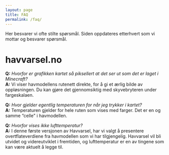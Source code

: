 ```yaml
---
layout: page
title: FAQ
permalink: /faq/
---
```


Her besvarer vi ofte stilte spørsmål. Siden oppdateres etterhvert som vi mottar og besvarer spørsmål.

# havvarsel.no
**Q:** *Hvorfor er grafikken kartet så piksellert at det ser ut som det er laget i Minecraft?*  
**A:** Vi viser havmodellens rutenett direkte, for å gi et ærlig bilde av oppløsningen. Du kan gjøre det gjennomsiktig med skyvebryteren under fargeskalaen.

**Q:** *Hvor gjelder egentlig temperaturen for når jeg trykker i kartet?*  
**A:** Temperaturen gjelder for hele ruten som vises med farger. Det er en og samme “celle" i havmodellen.

**Q:** *Hvorfor vises ikke lufttemperatur?*  
**A:** I denne første versjonen av Havvarsel, har vi valgt å presentere overtflateverdiene fra havmodellen som vi har tilgjengelig. Havvarsel vil bli utvidet og videreutviklet i fremtiden, og lufttemperatur er en av tingene som kan være aktuelt å legge til.
